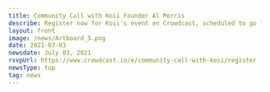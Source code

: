 ```yaml
---
title: Community Call with Koii Founder Al Morris
describe: Register now for Koii's event on Crowdcast, scheduled to go live on Friday July 09, 2021 at 2:00 EDT | 6:00 pm GMT.
layout: front
image: /news/Artboard_5.png
date: 2021-07-03
newsdate: July 03, 2021
rsvpUrl: https://www.crowdcast.io/e/community-call-with-koii/register
newsType: top
tag: news
---
```

